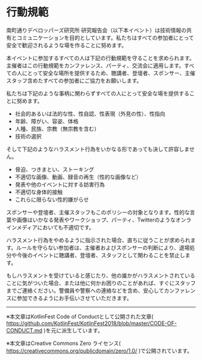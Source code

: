 # 行動規範

南町通りデベロッパーズ研究所 研究報告会（以下本イベント）は技術情報の共有とコミュニケーションを目的としています。私たちはすべての参加者にとって安全で歓迎されるような場を作ることに努めます。

本イベントに参加するすべての人は下記の行動規範を守ることを求められます。主催者はこの行動規範をカンファレンス、パーティ、交流会に適用します。すべての人にとって安全な場所を提供するため、聴講者、登壇者、スポンサー、主催スタッフ含めたすべての参加者にご協力をお願いします。

私たちは下記のような事柄に関わらずすべての人にとって安全な場を提供することに努めます。

 - 社会的あるいは法的な性、性自認、性表現（外見の性）、性指向
 - 年齢、障がい、容姿、体格
 - 人種、民族、宗教（無宗教を含む）
 - 技術の選択

そして下記のようなハラスメント行為をいかなる形であっても決して許容しません。

 - 脅迫、つきまとい、ストーキング
 - 不適切な画像、動画、録音の再生（性的な画像など）
 - 発表や他のイベントに対する妨害行為
 - 不適切な身体的接触
 - これらに限らない性的嫌がらせ
 
スポンサーや登壇者、主催スタッフもこのポリシーの対象となります。性的な言葉や画像はいかなる発表やワークショップ、パーティ、Twitterのようなオンラインメディアにおいても不適切です。

ハラスメント行為をやめるように指示された場合、直ちに従うことが求められます。ルールを守らない参加者は、主催者およびスポンサーの判断により、退場処分や今後のイベントに聴講者、登壇者、スタッフとして関わることを禁止します。

もしハラスメントを受けていると感じたり、他の誰かがハラスメントされていることに気がついた場合、または他に何かお困りのことがあれば、すぐにスタッフまでご連絡ください。警備員や警察への連絡などを含め、安心してカンファレンスに参加できるようにお手伝いさせていただきます。

---

※本文章はKotlinFest Code of Conductとして公開された文章( https://github.com/KotlinFest/KotlinFest2018/blob/master/CODE-OF-CONDUCT.md )を元に派生しています。

※本文章はCreative Commons Zero ライセンス( https://creativecommons.org/publicdomain/zero/1.0/ )で公開されています。
